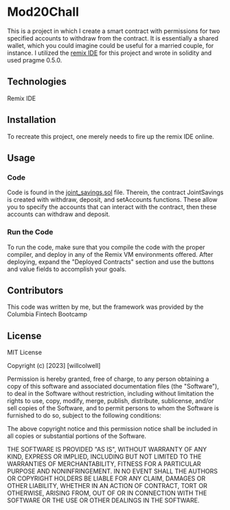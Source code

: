 # Mod20Chall
This is a project in which I create a smart contract with permissions for two specified accounts to withdraw from the contract. It is essentially a shared wallet, which you could imagine could be useful for a married couple, for instance. I utilized the [remix IDE](https://remix.ethereum.org/) for this project and wrote in solidity and used pragme 0.5.0.

## Technologies
Remix IDE

## Installation
To recreate this project, one merely needs to fire up the remix IDE online.

## Usage

### Code
Code is found in the [joint_savings.sol](https://github.com/wcolwellcol/Mod20Chall/blob/main/joint_savings.sol) file. Therein, the contract JointSavings is created with withdraw, deposit, and setAccounts functions. These allow you to specify the accounts that can interact with the contract, then these accounts can withdraw and deposit.

### Run the Code
To run the code, make sure that you compile the code with the proper compiler, and deploy in any of the Remix VM environments offered. After deploying, expand the "Deployed Contracts" section and use the buttons and value fields to accomplish your goals.

## Contributors

This code was written by me, but the framework was provided by the Columbia Fintech Bootcamp

## License

MIT License

Copyright (c) [2023] [willcolwell]

Permission is hereby granted, free of charge, to any person obtaining a copy of this software and associated documentation files (the "Software"), to deal in the Software without restriction, including without limitation the rights to use, copy, modify, merge, publish, distribute, sublicense, and/or sell copies of the Software, and to permit persons to whom the Software is furnished to do so, subject to the following conditions:

The above copyright notice and this permission notice shall be included in all copies or substantial portions of the Software.

THE SOFTWARE IS PROVIDED "AS IS", WITHOUT WARRANTY OF ANY KIND, EXPRESS OR IMPLIED, INCLUDING BUT NOT LIMITED TO THE WARRANTIES OF MERCHANTABILITY, FITNESS FOR A PARTICULAR PURPOSE AND NONINFRINGEMENT. IN NO EVENT SHALL THE AUTHORS OR COPYRIGHT HOLDERS BE LIABLE FOR ANY CLAIM, DAMAGES OR OTHER LIABILITY, WHETHER IN AN ACTION OF CONTRACT, TORT OR OTHERWISE, ARISING FROM, OUT OF OR IN CONNECTION WITH THE SOFTWARE OR THE USE OR OTHER DEALINGS IN THE SOFTWARE.
